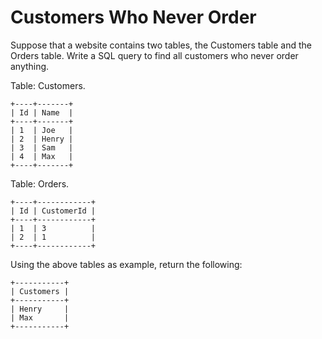# Customers Who Never Order 

Suppose that a website contains two tables, the Customers table and the Orders table. Write a SQL query to find all customers who never order anything.  

Table: Customers.  

```
+----+-------+
| Id | Name  |
+----+-------+
| 1  | Joe   |
| 2  | Henry |
| 3  | Sam   |
| 4  | Max   |
+----+-------+
```

Table: Orders.  

```
+----+------------+
| Id | CustomerId |
+----+------------+
| 1  | 3          |
| 2  | 1          |
+----+------------+
```

Using the above tables as example, return the following:  

```
+-----------+
| Customers |
+-----------+
| Henry     |
| Max       |
+-----------+
```



